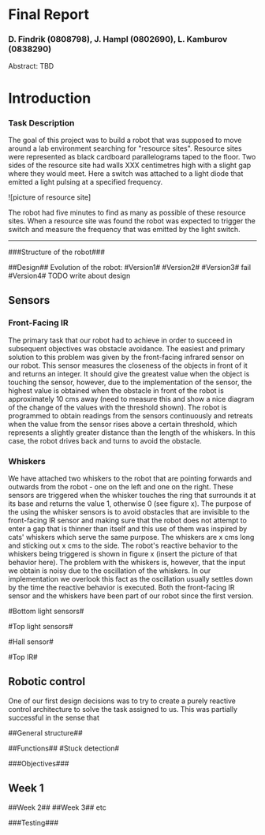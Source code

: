 # Final Report

### D. Findrik (0808798), J. Hampl (0802690), L. Kamburov (0838290)


Abstract: TBD

# Introduction

### Task Description

The goal of this project was to build a robot that was supposed to move around a lab environment searching for "resource sites". Resource sites were represented as black cardboard parallelograms taped to the floor. Two sides of the resource site had walls XXX centimetres high with a slight gap where they would meet. Here a switch was attached to a light diode that emitted a light pulsing at a specified frequency.

![picture of resource site]

The robot had five minutes to find as many as possible of these resource sites. When a resource site was found the robot was expected to trigger the switch and measure the frequency that was emitted by the light switch.

---


###Structure of the robot###

##Design##
Evolution of the robot:
#Version1#
#Version2#
#Version3#
fail
#Version4#
TODO write about design

## Sensors

### Front-Facing IR

The primary task that our robot had to achieve in order to succeed in subsequent objectives was obstacle avoidance. The easiest and primary solution to this problem was given by the front-facing infrared sensor on our robot. This sensor measures the closeness of the objects in front of it and returns an integer. It should give the greatest value when the object is touching the sensor, however, due to the implementation of the sensor, the highest value is obtained when the obstacle in front of the robot is approximately 10 cms away (need to measure this and show a nice diagram of the change of the values with the threshold shown). The robot is programmed to obtain readings from the sensors continuously and retreats when the value from the sensor rises above a certain threshold, which represents a slightly greater distance than the length of the whiskers. In this case, the robot drives back and turns to avoid the obstacle.

### Whiskers

We have attached two whiskers to the robot that are pointing forwards and outwards from the robot - one on the left and one on the right. These sensors are triggered when the whisker touches the ring that surrounds it at its base and returns the value 1, otherwise 0 (see figure x). The purpose of the using the whisker sensors is to avoid obstacles that are invisible to the front-facing IR sensor and making sure that the robot does not attempt to enter a gap that is thinner than itself and this use of them was inspired by cats' whiskers which serve the same purpose. The whiskers are x cms long and sticking out x cms to the side. The robot's reactive behavior to the whiskers being triggered is shown in figure x (insert the picture of that behavior here). The problem with the whiskers is, however, that the input we obtain is noisy due to the oscillation of the whiskers. In our implementation we overlook this fact as the oscillation usually settles down by the time the reactive behavior is executed.
Both the front-facing IR sensor and the whiskers have been part of our robot since the first version.

#Bottom light sensors#


#Top light sensors#

#Hall sensor#

#Top IR#


## Robotic control

One of our first design decisions was to try to create a purely reactive control architecture to solve the task assigned to us. This was partially successful in the sense that 

##General structure##

##Functions##
#Stuck detection#


###Objectives###
## Week 1 ##
##Week 2##
##Week 3## etc

###Testing###